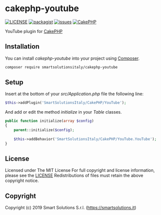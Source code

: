 # cakephp-youtube
[![LICENSE](https://img.shields.io/github/license/smartsolutionsitaly/cakephp-youtube.svg)](LICENSE)
[![packagist](https://img.shields.io/badge/packagist-smartsolutionsitaly%2Fcakephp--youtube-brightgreen.svg)](https://packagist.org/packages/smartsolutionsitaly/cakephp-youtube)
[![issues](https://img.shields.io/github/issues/smartsolutionsitaly/cakephp-youtube.svg)](https://github.com/smartsolutionsitaly/cakephp-youtube/issues)
[![CakePHP](https://img.shields.io/badge/CakePHP-3.6%2B-brightgreen.svg)](https://github.com/cakephp/cakephp)

YouTube plugin for [CakePHP](https://github.com/cakephp/cakephp)

## Installation
You can install _cakephp-youtube_ into your project using [Composer](https://getcomposer.org).

``` bash
composer require smartsolutionsitaly/cakephp-youtube
```

## Setup
Insert at the bottom of your _src/Application.php_ file the following line:

``` php
$this->addPlugin('SmartSolutionsItaly/CakePHP/YouTube');
```

And add or edit the method _initialize_ in your _Table_ classes.

``` php
public function initialize(array $config)
{
    parent::initialize($config);
    
    $this->addBehavior('SmartSolutionsItaly/CakePHP/YouTube.YouTube');
}
```

## License
Licensed under The MIT License
For full copyright and license information, please see the [LICENSE](LICENSE)
Redistributions of files must retain the above copyright notice.

## Copyright
Copyright (c) 2019 Smart Solutions S.r.l. (https://smartsolutions.it)
